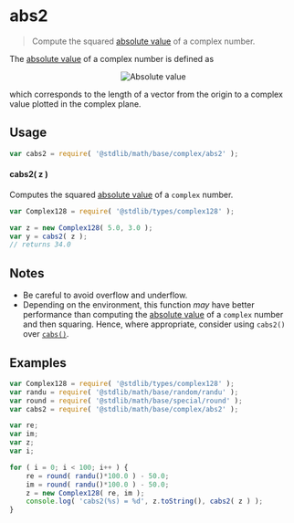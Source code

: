 # abs2

> Compute the squared [absolute value][absolute-value] of a complex number.


<section class="intro">

The [absolute value][absolute-value] of a complex number is defined as

<!-- <equation class="equation" label="eq:absolute_value_complex" align="center" raw="|a + bi| = \sqrt{a^2 + b^2}" alt="Absolute value"> -->

<div class="equation" align="center" data-raw-text="|a + bi| = \sqrt{a^2 + b^2}" data-equation="eq:absolute_value_complex">
    <img src="" alt="Absolute value">
    <br>
</div>

which corresponds to the length of a vector from the origin to a complex value plotted in the complex plane.

<!-- </equation> -->

</section>

<!-- /.intro -->


<section class="usage">

## Usage

``` javascript
var cabs2 = require( '@stdlib/math/base/complex/abs2' );
```

#### cabs2( z )

Computes the squared [absolute value][absolute-value] of a `complex` number.

``` javascript
var Complex128 = require( '@stdlib/types/complex128' );

var z = new Complex128( 5.0, 3.0 );
var y = cabs2( z );
// returns 34.0
```

</section>

<!-- /.usage -->


<section class="notes">

## Notes

* Be careful to avoid overflow and underflow.
* Depending on the environment, this function *may* have better performance than computing the [absolute value][absolute-value] of a `complex` number and then squaring. Hence, where appropriate, consider using `cabs2()` over [`cabs()`][@stdlib/math/base/complex/abs].

</section>

<!-- /.notes -->


<section class="examples">

## Examples

``` javascript
var Complex128 = require( '@stdlib/types/complex128' );
var randu = require( '@stdlib/math/base/random/randu' );
var round = require( '@stdlib/math/base/special/round' );
var cabs2 = require( '@stdlib/math/base/complex/abs2' );

var re;
var im;
var z;
var i;

for ( i = 0; i < 100; i++ ) {
    re = round( randu()*100.0 ) - 50.0;
    im = round( randu()*100.0 ) - 50.0;
    z = new Complex128( re, im );
    console.log( 'cabs2(%s) = %d', z.toString(), cabs2( z ) );
}
```

</section>

<!-- /.examples -->


<section class="links">

[absolute-value]: https://en.wikipedia.org/wiki/Absolute_value

[@stdlib/math/base/complex/abs]: https://github.com/stdlib-js/stdlib

</section>

<!-- /.links -->
